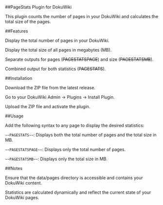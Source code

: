##PageStats Plugin for DokuWiki

This plugin counts the number of pages in your DokuWiki and calculates the total size of the pages.

##Features

Display the total number of pages in your DokuWiki.

Display the total size of all pages in megabytes (MB).

Separate outputs for pages (~~PAGESTATSPAGE~~) and size (~~PAGESTATSMB~~).

Combined output for both statistics (~~PAGESTATS~~).

##Installation

Download the ZIP file from the latest release.

Go to your DokuWiki Admin -> Plugins -> Install Plugin.

Upload the ZIP file and activate the plugin.

##Usage

Add the following syntax to any page to display the desired statistics:

`~~PAGESTATS~~`: Displays both the total number of pages and the total size in MB.

`~~PAGESTATSPAGE~~`: Displays only the total number of pages.

`~~PAGESTATSMB~~`: Displays only the total size in MB.

##Notes

Ensure that the data/pages directory is accessible and contains your DokuWiki content.

Statistics are calculated dynamically and reflect the current state of your DokuWiki pages.